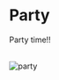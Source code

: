 # Party
Party time!!

<br>
<img border="0" src="https://github.com/M-j-T/Party/タイトルなし.gif" alt="party">
